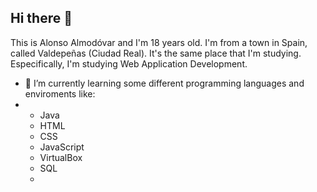 ## Hi there 👋

<!--
**AlonsoAlmodovar2006/AlonsoAlmodovar2006** is a ✨ _special_ ✨ repository because its `README.md` (this file) appears on your GitHub profile.

Here are some ideas to get you started:

- 🔭 I’m currently working on ...

- 👯 I’m looking to collaborate on ...
- 🤔 I’m looking for help with ...
- 💬 Ask me about ...
- 📫 How to reach me: ...
- 😄 Pronouns: ...
- ⚡ Fun fact: ...
-->
This is Alonso Almodóvar and I'm 18 years old. I'm from a town in Spain, called Valdepeñas (Ciudad Real). It's the same place that I'm studying. Especifically, I'm studying Web Application Development. 
- 🌱 I’m currently learning some different programming languages and enviroments like:
- - Java
  - HTML
  - CSS
  - JavaScript
  - VirtualBox
  - SQL
  - 
